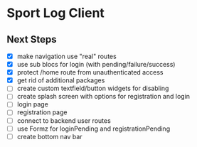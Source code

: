 
# Sport Log Client

## Next Steps

* [x] make navigation use "real" routes
* [x] use sub blocs for login (with pending/failure/success)
* [x] protect /home route from unauthenticated access
* [x] get rid of additional packages
* [ ] create custom textfield/button widgets for disabling
* [ ] create splash screen with options for registration and login
* [ ] login page
* [ ] registration page
* [ ] connect to backend user routes
* [ ] use Formz for loginPending and registrationPending
* [ ] create bottom nav bar